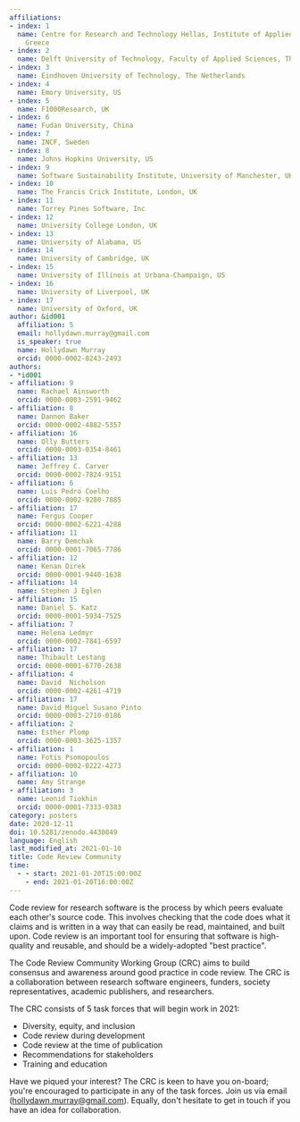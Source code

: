 ```yaml
---
affiliations:
- index: 1
  name: Centre for Research and Technology Hellas, Institute of Applied Biosciences,
    Greece
- index: 2
  name: Delft University of Technology, Faculty of Applied Sciences, The Netherlands
- index: 3
  name: Eindhoven University of Technology, The Netherlands
- index: 4
  name: Emory University, US
- index: 5
  name: F1000Research, UK
- index: 6
  name: Fudan University, China
- index: 7
  name: INCF, Sweden
- index: 8
  name: Johns Hopkins University, US
- index: 9
  name: Software Sustainability Institute, University of Manchester, UK
- index: 10
  name: The Francis Crick Institute, London, UK
- index: 11
  name: Torrey Pines Software, Inc
- index: 12
  name: University College London, UK
- index: 13
  name: University of Alabama, US
- index: 14
  name: University of Cambridge, UK
- index: 15
  name: University of Illinois at Urbana-Champaign, US
- index: 16
  name: University of Liverpool, UK
- index: 17
  name: University of Oxford, UK
author: &id001
  affiliation: 5
  email: hollydawn.murray@gmail.com
  is_speaker: true
  name: Hollydawn Murray
  orcid: 0000-0002-8243-2493
authors:
- *id001
- affiliation: 9
  name: Rachael Ainsworth
  orcid: 0000-0003-2591-9462
- affiliation: 8
  name: Dannon Baker
  orcid: 0000-0002-4882-5357
- affiliation: 16
  name: Olly Butters
  orcid: 0000-0003-0354-8461
- affiliation: 13
  name: Jeffrey C. Carver
  orcid: 0000-0002-7824-9151
- affiliation: 6
  name: Luis Pedro Coelho
  orcid: 0000-0002-9280-7885
- affiliation: 17
  name: Fergus Cooper
  orcid: 0000-0002-6221-4288
- affiliation: 11
  name: Barry Demchak
  orcid: 0000-0001-7065-7786
- affiliation: 12
  name: Kenan Direk
  orcid: 0000-0001-9440-1638
- affiliation: 14
  name: Stephen J Eglen
- affiliation: 15
  name: Daniel S. Katz
  orcid: 0000-0001-5934-7525
- affiliation: 7
  name: Helena Ledmyr
  orcid: 0000-0002-7841-6597
- affiliation: 17
  name: Thibault Lestang
  orcid: 0000-0001-6770-2638
- affiliation: 4
  name: David  Nicholson
  orcid: 0000-0002-4261-4719
- affiliation: 17
  name: David Miguel Susano Pinto
  orcid: 0000-0003-2710-0186
- affiliation: 2
  name: Esther Plomp
  orcid: 0000-0003-3625-1357
- affiliation: 1
  name: Fotis Psomopoulos
  orcid: 0000-0002-0222-4273
- affiliation: 10
  name: Amy Strange
- affiliation: 3
  name: Leonid Tiokhin
  orcid: 0000-0001-7333-0383
category: posters
date: 2020-12-11
doi: 10.5281/zenodo.4430849
language: English
last_modified_at: 2021-01-10
title: Code Review Community
time:
  - - start: 2021-01-20T15:00:00Z
    - end: 2021-01-20T16:00:00Z
---
```


Code review for research software is the process by which peers evaluate each other's source code. This involves checking that the code does what it claims and is written in a way that can easily be read, maintained, and built upon. Code review is an important tool for ensuring that software is high-quality and reusable, and should be a widely-adopted "best practice".

The Code Review Community Working Group (CRC) aims to build consensus and awareness around good practice in code review. The CRC is a collaboration between research software engineers, funders, society representatives, academic publishers, and researchers.

The CRC consists of 5 task forces that will begin work in 2021:

* Diversity, equity, and inclusion
* Code review during development
* Code review at the time of publication
* Recommendations for stakeholders
* Training and education

Have we piqued your interest? The CRC is keen to have you on-board; you're encouraged to participate in any of the task forces. Join us via email ([hollydawn.murray@gmail.com](mailto:hollydawn.murray@gmail.com)). Equally, don't hesitate to get in touch if you have an idea for collaboration.